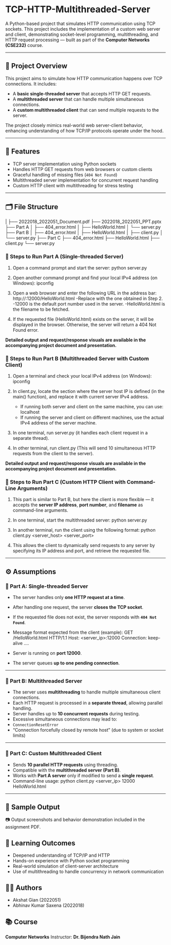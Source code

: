 # TCP-HTTP-Multithreaded-Server

A Python-based project that simulates HTTP communication using TCP sockets. This project includes the implementation of a custom web server and client, demonstrating socket-level programming, multithreading, and HTTP request processing — built as part of the **Computer Networks (CSE232)** course.

---

## 📌 Project Overview

This project aims to simulate how HTTP communication happens over TCP connections. It includes:
- A **basic single-threaded server** that accepts HTTP GET requests.
- A **multithreaded server** that can handle multiple simultaneous connections.
- A **custom multithreaded client** that can send multiple requests to the server.

The project closely mimics real-world web server-client behavior, enhancing understanding of how TCP/IP protocols operate under the hood.

---

## 🧱 Features

- TCP server implementation using Python sockets
- Handles HTTP GET requests from web browsers or custom clients
- Graceful handling of missing files (`404 Not Found`)
- Multithreaded server implementation for concurrent request handling
- Custom HTTP client with multithreading for stress testing

---

## 🗂️ File Structure
|
├── 2022018_2022051_Document.pdf
├── 2022018_2022051_PPT.pptx
├── Part A
│   ├── 404_error.html
│   ├── HelloWorld.html
│   └── server.py
├── Part B
│   ├── 404_error.html
│   ├── HelloWorld.html
│   ├── client.py
│   └── server.py
├── Part C
    ├── 404_error.html
    ├── HelloWorld.html
    ├── client.py
    └── server.py

### 🔹 Steps to Run Part A (Single-threaded Server)

1. Open a command prompt and start the server:
   python server.py

2. Open another command prompt and find your local IPv4 address (on Windows):
   ipconfig

3. Open a web browser and enter the following URL in the address bar:
   http://<IPv4-address>:12000/HelloWorld.html
  -Replace <IPv4-address> with the one obtained in Step 2.
  -12000 is the default port number used in the server.
  -HelloWorld.html is the filename to be fetched.

4. If the requested file (HelloWorld.html) exists on the server, it will be displayed in the browser. Otherwise, the server will return a 404 Not Found error.

**Detailed output and request/response visuals are available in the accompanying project document and presentation.**


### 🔹 Steps to Run Part B (Multithreaded Server with Custom Client)

1. Open a terminal and check your local IPv4 address (on Windows):
   ipconfig

2. In client.py, locate the section where the server host IP is defined (in the main() function), and replace it with current server IPv4 address.
   - If running both server and client on the same machine, you can use:
    localhost
   - If running the server and client on different machines, use the actual IPv4 address of the server machine.

3. In one terminal, run server.py (it handles each client request in a separate thread).
  
4. In other terminal, run client.py (This will send 10 simultaneous HTTP requests from the client to the server).
   
**Detailed output and request/response visuals are available in the accompanying project document and presentation.**

### 🔹 Steps to Run Part C (Custom HTTP Client with Command-Line Arguments)

1. This part is similar to Part B, but here the client is more flexible — it accepts the **server IP address**, **port number**, and **filename** as command-line arguments.

2. In one terminal, start the multithreaded server:
   python server.py

3. In another terminal, run the client using the following format:
   python client.py <server_host> <server_port> <filename>
   
4. This allows the client to dynamically send requests to any server by specifying its IP address and port, and retrieve the requested file.


---

## ⚙️ Assumptions

### 📍 Part A: Single-threaded Server
- The server handles only **one HTTP request at a time**.
- After handling one request, the server **closes the TCP socket**.
- If the requested file does not exist, the server responds with **`404 Not Found`**.
- Message format expected from the client (example):
  GET /HelloWorld.html HTTP/1.1
  Host: <server_ip>:12000
  Connection: keep-alive
  ....

- Server is running on **port 12000**.
- The server queues **up to one pending connection**.

---

### 📍 Part B: Multithreaded Server
- The server uses **multithreading** to handle multiple simultaneous client connections.
- Each HTTP request is processed in a **separate thread**, allowing parallel handling.
- Server handles up to **10 concurrent requests** during testing.
- Excessive simultaneous connections may lead to:
- `ConnectionResetError`
- “Connection forcefully closed by remote host” (due to system or socket limits)

---

### 📍 Part C: Custom Multithreaded Client
- Sends **10 parallel HTTP requests** using threading.
- Compatible with the **multithreaded server (Part B)**.
- Works with **Part A server** only if modified to send a **single request**.
- Command-line usage:
  python client.py <server_ip> 12000 HelloWorld.html

---

## 📸 Sample Output
📷 Output screenshots and behavior demonstration included in the assignment PDF.

## 📖 Learning Outcomes
- Deepened understanding of TCP/IP and HTTP
- Hands-on experience with Python socket programming
- Real-world simulation of client-server architecture
- Use of multithreading to handle concurrency in network communication

## 👨‍💻 Authors
- Akshat Gian (2022051)
- Abhinav Kumar Saxena (2022018)

## 📚 Course
**Computer Networks**
Instructor: **Dr. Bijendra Nath Jain**
